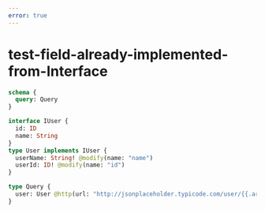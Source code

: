 ```yaml
---
error: true
---
```


# test-field-already-implemented-from-Interface

```graphql @config
schema {
  query: Query
}

interface IUser {
  id: ID
  name: String
}
type User implements IUser {
  userName: String! @modify(name: "name")
  userId: ID! @modify(name: "id")
}

type Query {
  user: User @http(url: "http://jsonplaceholder.typicode.com/user/{{.args.input.id}}")
}
```
